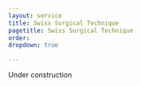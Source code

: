 ```yaml
---
layout: service
title: Swiss Surgical Technique
pagetitle: Swiss Surgical Technique
order:
dropdown: true

---
```


Under construction
